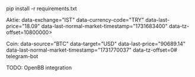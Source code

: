 pip install -r requirements.txt

Aktie: data-exchange="IST" data-currency-code="TRY" data-last-price="18.09" data-last-normal-market-timestamp="1731683400" data-tz-offset=10800000>

Coin: data-source="BTC" data-target="USD" data-last-price="90689.14" data-last-normal-market-timestamp="1731770037" data-tz-offset=0# telegram-bot

TODO: OpenBB integration